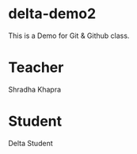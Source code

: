 # delta-demo2
This is a Demo for Git &amp; Github class.

# Teacher
Shradha Khapra

# Student
Delta Student